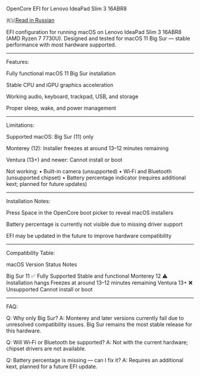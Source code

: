 OpenCore EFI for Lenovo IdeaPad Slim 3 16ABR8

🇷🇺[Read in Russian](README_RU.MD)

EFI configuration for running macOS on Lenovo IdeaPad Slim 3 16ABR8 (AMD Ryzen 7 7730U).
Designed and tested for macOS 11 Big Sur — stable performance with most hardware supported.


---

Features:

Fully functional macOS 11 Big Sur installation

Stable CPU and iGPU graphics acceleration

Working audio, keyboard, trackpad, USB, and storage

Proper sleep, wake, and power management



---

Limitations:

Supported macOS: Big Sur (11) only

Monterey (12): Installer freezes at around 13–12 minutes remaining

Ventura (13+) and newer: Cannot install or boot

Not working:
• Built-in camera (unsupported)
• Wi‑Fi and Bluetooth (unsupported chipset)
• Battery percentage indicator (requires additional kext; planned for future updates)



---

Installation Notes:

Press Space in the OpenCore boot picker to reveal macOS installers

Battery percentage is currently not visible due to missing driver support

EFI may be updated in the future to improve hardware compatibility



---

Compatibility Table:

macOS Version	Status	Notes

Big Sur 11	✅ Fully Supported	Stable and functional
Monterey 12	⚠️ Installation hangs	Freezes at around 13–12 minutes remaining
Ventura 13+	❌ Unsupported	Cannot install or boot



---

FAQ:

Q: Why only Big Sur?
A: Monterey and later versions currently fail due to unresolved compatibility issues. Big Sur remains the most stable release for this hardware.

Q: Will Wi‑Fi or Bluetooth be supported?
A: Not with the current hardware; chipset drivers are not available.

Q: Battery percentage is missing — can I fix it?
A: Requires an additional kext, planned for a future EFI update.
